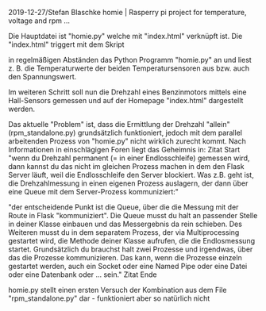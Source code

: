 2019-12-27/Stefan Blaschke
homie | Rasperry pi project for temperature, voltage and rpm ...

Die Hauptdatei ist "homie.py" welche mit "index.html" verknüpft ist. Die "index.html" triggert mit dem Skript
<script> function updateTemperature1() { fetch( "/getdyntemp1" ) .then( response => { if( !response.ok ) throw new Error( "fetch failed" ) ; return response.json() ; } ) .then( json => document.querySelector("#getdyntemp1").textContent = json.getdyntemp1 ) } updateTemperature1() ; setInterval( updateTemperature1, 1000 ) ; </script>

in regelmäßigen Abständen das Python Programm "homie.py" an und liest z. B. die Temperaturwerte der beiden Temperatursensoren aus bzw. auch den Spannungswert.

Im weiteren Schritt soll nun die Drehzahl eines Benzinmotors mittels eine Hall-Sensors gemessen und auf der Homepage "index.html" dargestellt werden.

Das aktuelle "Problem" ist, dass die Ermittlung der Drehzahl "allein" (rpm_standalone.py) grundsätzlich funktioniert, jedoch mit dem parallel arbeitenden Prozess von "homie.py" nicht wirklich zurecht kommt. Nach Informationen in einschlägigen Foren liegt das Geheimnis in:
Zitat Start "wenn du Drehzahl permanent (= in einer Endlosschleife) gemessen wird, dann kannst du das nicht im gleichen Prozess machen in dem den Flask Server läuft, weil die Endlosschleife den Server blockiert. Was z.B. geht ist, die Drehzahlmessung in einen eigenen Prozess auslagern, der dann über eine Queue mit dem Server-Prozess kommuniziert:"

"der entscheidende Punkt ist die Queue, über die die Messung mit der Route in Flask "kommuniziert". Die Queue musst du halt an passender Stelle in deiner Klasse einbauen und das Messergebnis da rein schieben. Des Weiteren musst du in dem separatem Prozess, der via Multiprocessing gestartet wird, die Methode deiner Klasse aufrufen, die die Endlosmessung startet. Grundsätzlich du brauchst halt zwei Prozesse und irgendwas, über das die Prozesse kommunizieren. Das kann, wenn die Prozesse einzeln gestartet werden, auch ein Socket oder eine Named Pipe oder eine Datei oder eine Datenbank oder ... sein." Zitat Ende

homie.py stellt einen ersten Versuch der Kombination aus dem File "rpm_standalone.py" dar - funktioniert aber so natürlich nicht

